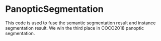 # PanopticSegmentation
This code is used to fuse the semantic segmentation result and instance segmentation result. We win the third place in COCO2018 panoptic segmentation.
